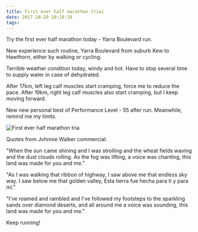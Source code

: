 ```yaml
---
title: First ever half marathon trial
date: 2017-10-29 10:18:10
tags:
---
```


Try the first ever half marathon today - Yarra Boulevard run.

New experience such routine, Yarra Boulevard from suburb Kew to Hawthorn, either by walking or cycling.

Terrible weather condition today, windy and hot. Have to stop several time to supply water in case of dehydrated.

After 17km, left leg calf muscles start cramping, force me to reduce the pace. After 19km, right leg calf muscles also start cramping, but I keep moving forward.

New new personal best of Performance Level - 55 after run. Meanwhile, remind me my limits.

![First ever half marathon tria](https://lh3.googleusercontent.com/N8oHoJU_p3p4hWyT_8oeNnLttknqUPWrAigIGKqPXo9OwEmawW129f5485TxA65ECjvhdcyDGZGQ6yNywPU-KpkYfstJjYO_Soo8LB-BeumyhMs8mR82Uvk1RGajRUI-gCL9WOrGa_2kWjW3IlEno7Q88oyNCr_UU5vGDbeILDJvTW5leveNX0SEuh-aIacge4AA8vQJ09PX1RGBg9ShCICNaP3KRXdTpsAQDte_vW1FScdDxhHRDQ3FCuo3StDlYHcMKsqb6vI0Uqj-8sprglsmSmBfPg_jlNRRAdVB832kMesq0rXtBDB0jj9rXMKE3RGJCNuuIPqbpxYoTAQubrng-VNdApdq3mLvGsB-ged4Mr4eQmZb5PDcu8jhFd_rNKkE8wSDAC7O0TPkppfxkAsq3xBU-I88oYpg-Fzt7ejmtvKCgomheTY_ScdBJ7xrDM0Aa6flsqVDhVu92AHKzj9elKNnERhn82ZRBOSENfYkOBJzAkpuySAScOG-e8TA_l3eyrk45UAmOZea0u3HgvBlnvFnqYWRfJ8BvGMav2SzzeGLBp00Dzc-f2SIjenGTdotnxinfjX-BNwAX7Bi16sEpHPB7CECVKtwuO6l7dw=w1278-h1107-no "First ever half marathon trial")

Quotes from Johnnie Walker commercial:

"When the sun came shining and I was strolling and the wheat fields waving and the dust clouds rolling. As the fog was lifting, a voice was chanting, this land was made for you and me."

"As I was walking that ribbon of highway, I saw above me that endless sky way. I saw below me that golden valley, Esta tierra fue hecha para ti y para mí."

"I've roamed and rambled and I've followed my footsteps to the sparkling sands over diamond deserts, and all around me a voice was sounding, this land was made for you and me."

Keep running!
